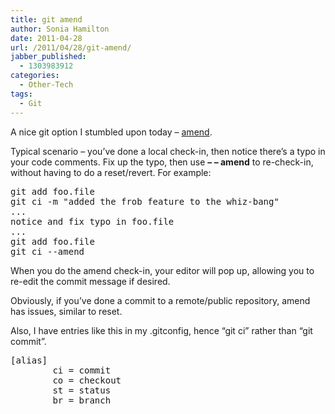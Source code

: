```yaml
---
title: git amend
author: Sonia Hamilton
date: 2011-04-28
url: /2011/04/28/git-amend/
jabber_published:
  - 1303983912
categories:
  - Other-Tech
tags:
  - Git
---
```

A nice git option I stumbled upon today &#8211; [amend][1].

Typical scenario &#8211; you&#8217;ve done a local check-in, then notice there&#8217;s a typo in your code comments. Fix up the typo, then use **&#8211; &#8211; amend** to re-check-in, without having to do a reset/revert. For example:

<pre>git add foo.file
git ci -m "added the frob feature to the whiz-bang"
...
notice and fix typo in foo.file
...
git add foo.file
git ci --amend</pre>

When you do the amend check-in, your editor will pop up, allowing you to re-edit the commit message if desired.

Obviously, if you&#8217;ve done a commit to a remote/public repository, amend has issues, similar to reset.

Also, I have entries like this in my .gitconfig, hence &#8220;git ci&#8221; rather than &#8220;git commit&#8221;.

<pre>[alias]
        ci = commit
        co = checkout
        st = status
        br = branch</pre>

 [1]: http://www.kernel.org/pub/software/scm/git/docs/user-manual.html#fixing-a-mistake-by-rewriting-history
